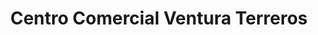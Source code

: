---
title: "Centro Comercial Ventura Terreros"
url: /comuna-5-san-mateo/centro-comercial-ventura-terreros/
shop: centro comercial
---